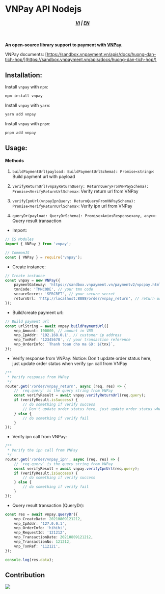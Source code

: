 # VNPay API Nodejs

<div style="text-align: center;">
    <h5>
        <a href="./README.vi_vn.md">VI</a>
        |
        <a href="./README.md">EN</a>
    </h5>
</div>
<br/>

<strong>An open-source library support to payment with [VNPay](https://vnpay.vn).</strong>

VNPay documents: [https://sandbox.vnpayment.vn/apis/docs/huong-dan-tich-hop/](https://sandbox.vnpayment.vn/apis/docs/huong-dan-tich-hop/)

## Installation:

Install `vnpay` with `npm`:

```bash
npm install vnpay
```

Install `vnpay` with `yarn`:

```bash
yarn add vnpay
```

Install `vnpay` with `pnpm`:

```bash
pnpm add vnpay
```

## Usage:

#### Methods

1. `buildPaymentUrl(payload: BuildPaymentUrlSchema): Promise<string>`: Build payment url with payload

2. `verifyReturnUrl(vnpayReturnQuery: ReturnQueryFromVNPaySchema): Promise<VerifyReturnUrlSchema>`: Verify return url from VNPay

3. `verifyIpnUrl(vnpayIpnQuery: ReturnQueryFromVNPaySchema): Promise<VerifyReturnUrlSchema>`: Verify ipn url from VNPay

4. `queryDr(payload: QueryDrSchema): Promise<AxiosResponse<any, any>>`: Query result transaction

-   Import:

```typescript
// ES Modules
import { VNPay } from 'vnpay';

// CommonJS
const { VNPay } = require('vnpay');
```

-   Create instance:

```typescript
// Create instance
const vnpay = new VNPay({
    paymentGateway: 'https://sandbox.vnpayment.vn/paymentv2/vpcpay.html', //your payment gateway, default is sandbox
    tmnCode: 'TMNCODE', // your tmn code
    secureSecret: 'SERCRET', // your secure secret
    returnUrl: 'http://localhost:8888/order/vnpay_return', // return url
});
```

-   Build/create payment url:

```typescript
// Build payment url
const urlString = await vnpay.buildPaymentUrl({
    vnp_Amount: 100000, // amount in VND
    vnp_IpAddr: '192.168.0.1', // customer ip address
    vnp_TxnRef: '12345678', // your transaction reference
    vnp_OrderInfo: `Thanh toan cho ma GD: ${tnx}`,
});
```

-   Verify response from VNPay:
    Notice: Don't update order status here, just update order status when verify `ipn` call from VNPay

```typescript
/**
 * Verify response from VNPay
 */
router.get('/order/vnpay_return', async (req, res) => {
    // `req.query` is the query string from VNPay
    const verifyResult = await vnpay.verifyReturnUrl(req.query);
    if (verifyResult.isSuccess) {
        // do something if verify success
        // Don't update order status here, just update order status when verify ipn call from VNPay
    } else {
        // do something if verify fail
    }
});
```

-   Verify ipn call from VNPay:

```typescript
/**
 * Verify the ipn call from VNPay
 */
router.get('/order/vnpay_ipn', async (req, res) => {
    // `req.query` is the query string from VNPay
    const verifyResult = await vnpay.verifyIpnUrl(req.query);
    if (verifyResult.isSuccess) {
        // do something if verify success
    } else {
        // do something if verify fail
    }
});
```

-   Query result transaction (QueryDr):

```typescript
const res = await vnpay.queryDr({
    vnp_CreateDate: 20210809121212,
    vnp_IpAddr: '127.0.0.1',
    vnp_OrderInfo: 'hihihi',
    vnp_RequestId: '121212',
    vnp_TransactionDate: 20210809121212,
    vnp_TransactionNo: 121212,
    vnp_TxnRef: '112121',
});

console.log(res.data);
```

## Contribution

<a href="https://github.com/lehuygiang28/vnpay/graphs/contributors">
  <img src="https://contrib.rocks/image?repo=lehuygiang28/vnpay" />
</a>

